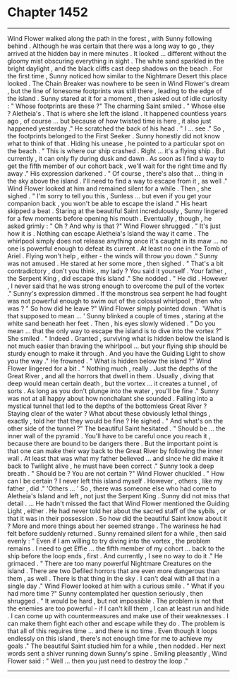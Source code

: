 
# Chapter 1452


---

Wind Flower walked along the path in the forest , with Sunny following behind . Although he was certain that there was a long way to go , they arrived at the hidden bay in mere minutes .
It looked ... different without the gloomy mist obscuring everything in sight . The white sand sparkled in the bright daylight , and the black cliffs cast deep shadows on the beach . For the first time , Sunny noticed how similar to the Nightmare Desert this place looked .
The Chain Breaker was nowhere to be seen in Wind Flower's dream , but the line of lonesome footprints was still there , leading to the edge of the island .
Sunny stared at it for a moment , then asked out of idle curiosity :
" Whose footprints are these ?"
The charming Saint smiled .
" Whose else ? Aletheia's . That is where she left the island . It happened countless years ago , of course ... but because of how twisted time is here , it also just happened yesterday ."
He scratched the back of his head .
" I ... see ."
So , the footprints belonged to the First Seeker . Sunny honestly did not know what to think of that .
Hiding his unease , he pointed to a particular spot on the beach .
" This is where our ship crashed . Right ... it's a flying ship . But currently , it can only fly during dusk and dawn . As soon as I find a way to get the fifth member of our cohort back , we'll wait for the right time and fly away ."
His expression darkened .
" Of course , there's also that ... thing in the sky above the island . I'll need to find a way to escape from it , as well ."
Wind Flower looked at him and remained silent for a while . Then , she sighed .
" I'm sorry to tell you this , Sunless ... but even if you get your companion back , you won't be able to escape the island ."
His heart skipped a beat .
Staring at the beautiful Saint incredulously , Sunny lingered for a few moments before opening his mouth . Eventually , though , he asked grimly :
" Oh ? And why is that ?"
Wind Flower shrugged .
" It's just how it is . Nothing can escape Aletheia's Island the way it came . The whirlpool simply does not release anything once it's caught in its maw ... no one is powerful enough to defeat its current . At least no one in the Tomb of Ariel . Flying won't help , either - the winds will throw you down ."
Sunny was not amused .
He stared at her some more , then sighed .
" That's a bit contradictory , don't you think , my lady ? You said it yourself . Your father , the Serpent King , did escape this island ."
She nodded .
" He did . However , I never said that he was strong enough to overcome the pull of the vortex ."
Sunny's expression dimmed .
If the monstrous sea serpent he had fought was not powerful enough to swim out of the colossal whirlpool , then who was ?
" So how did he leave ?"
Wind Flower simply pointed down .
'What is that supposed to mean ... '
Sunny blinked a couple of times , staring at the white sand beneath her feet . Then , his eyes slowly widened .
" Do you mean ... that the only way to escape the island is to dive into the vortex ?"
She smiled .
" Indeed . Granted , surviving what is hidden below the island is not much easier than braving the whirlpool ... but your flying ship should be sturdy enough to make it through . And you have the Guiding Light to show you the way ."
He frowned .
" What is hidden below the island ?"
Wind Flower lingered for a bit .
" Nothing much , really . Just the depths of the Great River , and all the horrors that dwell in them . Usually , diving that deep would mean certain death , but the vortex ... it creates a tunnel , of sorts . As long as you don't plunge into the water , you'll be fine ."
Sunny was not at all happy about how nonchalant she sounded . Falling into a mystical tunnel that led to the depths of the bottomless Great River ? Staying clear of the water ? What about these obviously lethal things , exactly , told her that they would be fine ?
He sighed .
" And what's on the other side of the tunnel ?"
The beautiful Saint hesitated .
" Should be ... the inner wall of the pyramid . You'll have to be careful once you reach it , because there are bound to be dangers there . But the important point is that one can make their way back to the Great River by following the inner wall . At least that was what my father believed ... and since he did make it back to Twilight alive , he must have been correct ."
Sunny took a deep breath .
" Should be ? You are not certain ?"
Wind Flower chuckled .
" How can I be certain ? I never left this island myself . However , others , like my father , did ."
'Others ... '
So , there was someone else who had come to Aletheia's Island and left , not just the Serpent King . Sunny did not miss that detail .
... He hadn't missed the fact that Wind Flower mentioned the Guiding Light , either . He had never told her about the sacred staff of the sybils , or that it was in their possession . So how did the beautiful Saint know about it ?
More and more things about her seemed strange .
The wariness he had felt before suddenly returned .
Sunny remained silent for a while , then said evenly :
" Even if I am willing to try diving into the vortex , the problem remains . I need to get Effie ... the fifth member of my cohort ... back to the ship before the loop ends , first . And currently , I see no way to do it ."
He grimaced .
" There are too many powerful Nightmare Creatures on the island . There are two Defiled horrors that are even more dangerous than them , as well . There is that thing in the sky . I can't deal with all that in a single day ."
Wind Flower looked at him with a curious smile .
" What if you had more time ?"
Sunny contemplated her question seriously , then shrugged .
" It would be hard , but not impossible . The problem is not that the enemies are too powerful - if I can't kill them , I can at least run and hide . I can come up with countermeasures and make use of their weaknesses . I can make them fight each other and escape while they do . The problem is that all of this requires time ... and there is no time . Even though it loops endlessly on this island , there's not enough time for me to achieve my goals ."
The beautiful Saint studied him for a while , then nodded .
Her next words sent a shiver running down Sunny's spine . Smiling pleasantly , Wind Flower said :
" Well ... then you just need to destroy the loop ."

---

